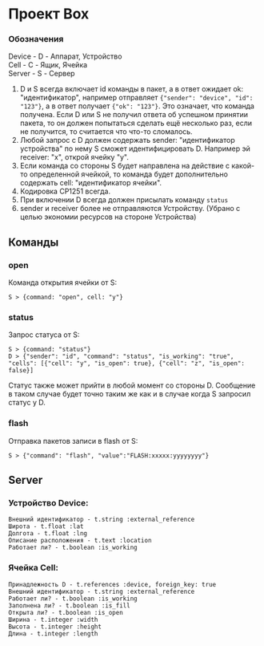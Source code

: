 # Проект Box

### Обозначения  
Device - D - Аппарат, Устройство  
Cell - C - Ящик, Ячейка  
Server - S - Сервер  

 1. D и S всегда включает id команды в пакет, а в ответ ожидает ok: "идентификатор", например отправляет `{"sender": "device", "id": "123"}`, а в ответ получает `{"ok": "123"}`. Это означает, что команда получена. Если D или S не получил ответа об успешном принятии пакета, то он должен попытаться сделать ещё несколько раз, если не получится, то считается что что-то сломалось.
 2. Любой запрос с D должен содержать sender: "идентификатор устройства" по нему S сможет идентифицировать D. Например эй receiver: "x", открой ячейку "y".
 3. Если команда со стороны S будет направлена на действие с какой-то определенной ячейкой, то команда будет дополнительно содержать cell: "идентификатор ячейки".
 4. Кодировка CP1251 всегда.
 5. При включении D всегда должен присылать команду `status`
 6. sender и receiver более не отправляются Устройству. (Убрано с целью экономии ресурсов на стороне Устройства)


## Команды

### open
Команда открытия ячейки от S:

    S > {command: "open", cell: "y"}

### status
Запрос статуса от S:

    S > {command: "status"}
    D > {"sender": "id", "command": "status", "is_working": "true", "cells": [{"cell": "y", "is_open": true}, {"cell": "z", "is_open": false}]

Статус также может прийти в любой момент со стороны D. Сообщение в таком случае будет точно таким же как и в случае когда S запросил статус у D.

### flash
Отправка пакетов записи в flash от S:

    S > {"command": "flash", "value":"FLASH:xxxxx:yyyyyyyy"}

## Server


### Устройство Device:
    Внешний идентификатор - t.string :external_reference
    Широта - t.float :lat
    Долгота - t.float :lng
    Описание расположения - t.text :location
    Работает ли? - t.boolean :is_working

### Ячейка Cell:
    Принадлежность D - t.references :device, foreign_key: true
    Внешний идентификатор - t.string :external_reference
    Работает ли? - t.boolean :is_working
    Заполнена ли? - t.boolean :is_fill
    Открыта ли? - t.boolean :is_open
    Ширина - t.integer :width
    Высота - t.integer :height
    Длина - t.integer :length
